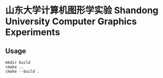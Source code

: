 # 山东大学计算机图形学实验 Shandong University Computer Graphics Experiments

## Usage

```shell
mkdir build
cmake ..
cmake --build .
```
